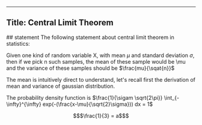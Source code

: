 ----------
Title: Central Limit Theorem
----------
<link rel="stylesheet" href="https://cdnjs.cloudflare.com/ajax/libs/KaTeX/0.5.1/katex.min.css">
## statement
The following statement about central limit theorem in statistics:

Given one kind of random variable X, with mean $`\mu`$ and standard deviation $`\sigma`$, then if we pick n such samples, 
the mean of these sample would be \mu and the variance of these samples should be $`\frac{mu}{\sqat{n}}`$

The mean is intuitively direct to understand, let's recall first the derivation of mean and variance of gaussian distribution.

The probability density function is $`\frac{1}{\sigam \sqrt{2\pi}} \int_{-\infty}^{\infty} exp(-(\frac{x-\mu}{\sqrt{2}\sigma})) dx = 1`$
```math
$\frac{1}{3} = a$
```
